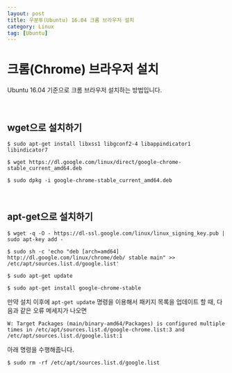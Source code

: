 ```yaml
---
layout: post
title: 우분투(Ubuntu) 16.04 크롬 브라우저 설치
category: Linux
tag: [Ubuntu]
---
```

# 크롬(Chrome) 브라우저 설치

Ubuntu 16.04 기준으로 크롬 브라우저 설치하는 방법입니다.

<br>

## wget으로 설치하기

~~~
$ sudo apt-get install libxss1 libgconf2-4 libappindicator1 libindicator7

$ wget https://dl.google.com/linux/direct/google-chrome-stable_current_amd64.deb 

$ sudo dpkg -i google-chrome-stable_current_amd64.deb
~~~

<br>

## apt-get으로 설치하기

~~~
$ wget -q -O - https://dl-ssl.google.com/linux/linux_signing_key.pub | sudo apt-key add - 

$ sudo sh -c 'echo "deb [arch=amd64] http://dl.google.com/linux/chrome/deb/ stable main" >> /etc/apt/sources.list.d/google.list'

$ sudo apt-get update

$ sudo apt-get install google-chrome-stable
~~~

만약 설치 이후에 `apt-get update` 명령을 이용해서 패키지 목록을 업데이트 할 때, 다음과 같은 오류 메세지가 나오면

~~~
W: Target Packages (main/binary-amd64/Packages) is configured multiple times in /etc/apt/sources.list.d/google-chrome.list:3 and /etc/apt/sources.list.d/google.list:1
~~~

아래 명령을 수행해줍니다.

~~~ 
$ sudo rm -rf /etc/apt/sources.list.d/google.list 
~~~
